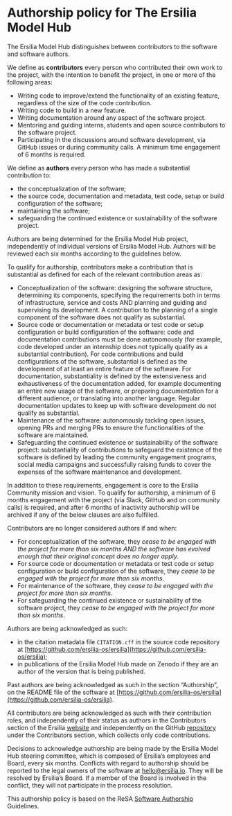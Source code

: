 # Authorship policy for The Ersilia Model Hub

The Ersilia Model Hub distinguishes between contributors to the software and software authors.

We define as **contributors** every person who contributed their own work to the project, with the intention to benefit the project, in one or more of the following areas:

- Writing code to improve/extend the functionality of an existing feature, regardless of the size of the code contribution.
- Writing code to build in a new feature.
- Writing documentation around any aspect of the software project.
- Mentoring and guiding interns, students and open source contributors to the software project.
- Participating in the discussions around software development, via GitHub issues or during community calls. A minimum time engagement of 6 months is required.

We define as **authors** every person who has made a substantial contribution to:

- the conceptualization of the software;
- the source code, documentation and metadata, test code, setup or build configuration of the software;
- maintaining the software;
- safeguarding the continued existence or sustainability of the software project.

Authors are being determined for the Ersilia Model Hub project, independently of individual versions of Ersilia Model Hub. Authors will be reviewed each six months according to the guidelines below.

To qualify for authorship, contributors make a contribution that is substantial as defined for each of the relevant contribution areas as:

- Conceptualization of the software: designing the software structure, determining its components, specifying the requirements both in terms of infrastructure, service and costs AND planning and guiding and supervising its development. A contribution to the planning of a single component of the software does not qualify as substantial.
- Source code or documentation or metadata or test code or setup configuration or build configuration of the software: code and documentation contributions must be done autonomously (for example, code developed under an internship does not typically qualify as a substantial contribution). For code contributions and build configurations of the software, substantial is defined as the development of at least an entire feature of the software. For documentation, substantiality is defined by the extensiveness and exhaustiveness of the documentation added, for example documenting an entire new usage of the software, or preparing documentation for a different audience, or translating into another language. Regular documentation updates to keep up with software development do not qualify as substantial.
- Maintenance of the software: autonomously tackling open issues, opening PRs and merging PRs to ensure the functionalities of the software are maintained.
- Safeguarding the continued existence or sustainability of the software project: substantiality of contributions to safeguard the existence of the software is defined by leading the community engagement programs, social media campaigns and successfully raising funds to cover the expenses of the software maintenance and development.

In addition to these requirements, engagement is core to the Ersilia Community mission and vision. To qualify for authorship, a minimum of 6 months engagement with the project (via Slack, GitHub and on community calls) is required, and after 6 months of inactivity authorship will be archived if any of the below clauses are also fulfilled.

Contributors are no longer considered authors if and when:

- For conceptualization of the software, they _cease to be engaged with the project for more than six months AND the software has evolved enough that their original concept does no longer apply._
- For source code or documentation or metadata or test code or setup configuration or build configuration of the software, they _cease to be engaged with the project for more than six months_.
- For maintenance of the software, they _cease to be engaged with the project for more than six months_.
- For safeguarding the continued existence or sustainability of the software project, they _cease to be engaged with the project for more than six months_.

Authors are being acknowledged as such:

- in the citation metadata file `CITATION.cff` in the source code repository at [https://github.com/ersilia-os/ersilia](https://github.com/ersilia-os/ersilia);
- in publications of the Ersilia Model Hub made on Zenodo if they are an author of the version that is being published.

Past authors are being acknowledged as such in the section “Authorship”, on the README file of the software at [https://github.com/ersilia-os/ersilia](https://github.com/ersilia-os/ersilia).

All contributors are being acknowledged as such with their contribution roles, and independently of their status as authors in the Contributors section of the Ersilia [website](https://ersilia.io/about) and independently on the GitHub [repository](https://github.com/ersilia-os/ersilia) under the Contributors section, which collects only code contributions.

Decisions to acknowledge authorship are being made by the Ersilia Model Hub steering committee, which is composed of Ersilia’s employees and Board, every six months. Conflicts with regard to authorship should be reported to the legal owners of the software at <hello@ersilia.io>. They will be resolved by Ersilia’s Board. If a member of the Board is involved in the conflict, they will not participate in the process resolution.

This authorship policy is based on the ReSA [Software Authorship](https://www.researchsoft.org/tf-authorship-contribution/) Guidelines.
